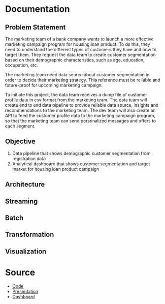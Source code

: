 # Documentation

## Problem Statement
The marketing team of a bank company wants to launch a more effective marketing campaign program for housing loan product. To do this, they need to understand the different types of customers they have and how to target them. They request the data team to create customer segmentation based on their demographic characteristics, such as age, education, occupation, etc.

The marketing team need data source about customer segmentation in order to decide their marketing strategy. This reference must be reliable and future-proof for upcoming marketing campaign.

To initiate this project, the data team receives a dump file of customer profile data in csv format from the marketing team. The data team will create end to end data pipeline to provide reliable data source, insights and recommendations to the marketing team. The dev team will also create an API to feed the customer profile data to the marketing campaign program, so that the marketing team can send personalized messages and offers to each segment.

## Objective
1. Data pipeline that shows demographic customer segmentation from registration data
1. Analytical dashboard that shows customer segmentation and target market for housing loan product campaign

## Architecture

## Streaming

## Batch

## Transformation

## Visualization

# Source
- [Code](/src/)
- [Presentation]()
- [Dashboard]()